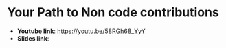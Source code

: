 # Your Path to Non code contributions

- **Youtube link**: https://youtu.be/58RGh68_YyY
- **Slides link**: 
